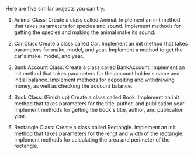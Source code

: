 Here are five similar projects you can try:

1. Animal Class:
Create a class called Animal.
Implement an init method that takes parameters for species and sound.
Implement methods for getting the species and making the animal make its sound.

2. Car Class
Create a class called Car.
Implement an init method that takes parameters for make, model, and year.
Implement a method to get the car's make, model, and year.

3. Bank Account Class:
Create a class called BankAccount.
Implement an init method that takes parameters for the account holder's name and initial balance.
Implement methods for depositing and withdrawing money, as well as checking the account balance.

4. Book Class: (Finish up)
Create a class called Book.
Implement an init method that takes parameters for the title, author, and publication year.
Implement methods for getting the book's title, author, and publication year.

5. Rectangle Class:
Create a class called Rectangle.
Implement an init method that takes parameters for the lengt and width of the rectangle.
Implement methods for calculating the area and perimeter of the rectangle.
